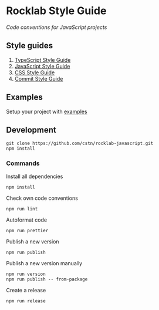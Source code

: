 # Rocklab Style Guide

_Code conventions for JavaScript projects_

## Style guides

1. [TypeScript Style Guide](packages/eslint-config-typescript)
1. [JavaScript Style Guide](packages/eslint-config-javascript)
1. [CSS Style Guide](packages/stylelint-config)
1. [Commit Style Guide](packages/commitlint-config)

## Examples

Setup your project with [examples](./doc/examples)

## Development

```shell script
git clone https://github.com/cstn/rocklab-javascript.git
npm install
````

### Commands

Install all dependencies

```shell script
npm install
```

Check own code conventions

```shell script
npm run lint
````

Autoformat code

```shell script
npm run prettier
```

Publish a new version

```shell script
npm run publish
```

Publish a new version manually

```shell script
npm run version
npm run publish -- from-package
```

Create a release

```shell script
npm run release
```
